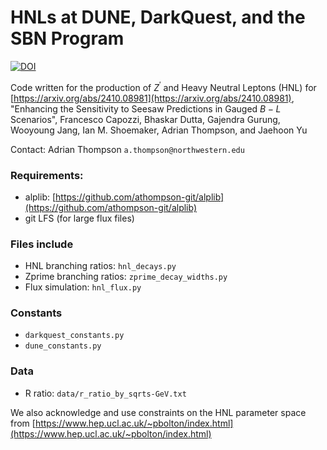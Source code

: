 # HNLs at DUNE, DarkQuest, and the SBN Program

[![DOI](https://zenodo.org/badge/265690633.svg)](https://doi.org/10.5281/zenodo.14894889)

Code written for the production of $Z^\prime$ and Heavy Neutral Leptons (HNL) for [https://arxiv.org/abs/2410.08981](https://arxiv.org/abs/2410.08981), "Enhancing the Sensitivity to Seesaw Predictions in Gauged $B−L$ Scenarios", Francesco Capozzi, Bhaskar Dutta, Gajendra Gurung, Wooyoung Jang, Ian M. Shoemaker, Adrian Thompson, and Jaehoon Yu

Contact: Adrian Thompson ```a.thompson@northwestern.edu```

### Requirements:
* alplib: [https://github.com/athompson-git/alplib](https://github.com/athompson-git/alplib)
* git LFS (for large flux files)

### Files include
* HNL branching ratios: ```hnl_decays.py```
* Zprime branching ratios: ```zprime_decay_widths.py```
* Flux simulation: ```hnl_flux.py```


### Constants
* ```darkquest_constants.py```
* ```dune_constants.py```


### Data
* R ratio: ```data/r_ratio_by_sqrts-GeV.txt```

We also acknowledge and use constraints on the HNL parameter space from [https://www.hep.ucl.ac.uk/~pbolton/index.html](https://www.hep.ucl.ac.uk/~pbolton/index.html)